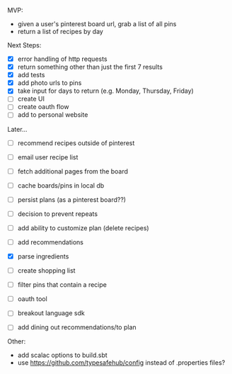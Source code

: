 MVP:
* given a user's pinterest board url, grab a list of all pins
* return a list of recipes by day

Next Steps:
* [x] error handling of http requests
* [x] return something other than just the first 7 results
* [x] add tests
* [x] add photo urls to pins
* [x] take input for days to return (e.g. Monday, Thursday, Friday)
* [ ] create UI
* [ ] create oauth flow
* [ ] add to personal website

Later...
* [ ] recommend recipes outside of pinterest
* [ ] email user recipe list
* [ ] fetch additional pages from the board
* [ ] cache boards/pins in local db
* [ ] persist plans (as a pinterest board??)
* [ ] decision to prevent repeats
* [ ] add ability to customize plan (delete recipes)
* [ ] add recommendations
* [x] parse ingredients
* [ ] create shopping list
* [ ] filter pins that contain a recipe
* [ ] oauth tool
* [ ] breakout language sdk
* [ ] add dining out recommendations/to plan


Other:
* add scalac options to build.sbt
* use https://github.com/typesafehub/config instead of .properties files?
